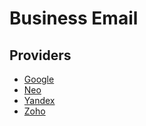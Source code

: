 # Business Email

## Providers

- [Google](https://workspace.google.com/products/gmail/)
- [Neo](https://neo.space)
- [Yandex](https://mail360.yandex.com/business/)
- [Zoho](https://zoho.com/mail)

<!--
https://ionos.com/office-solutions/create-an-email-address
https://dreamhost.com/products/email/
-->
